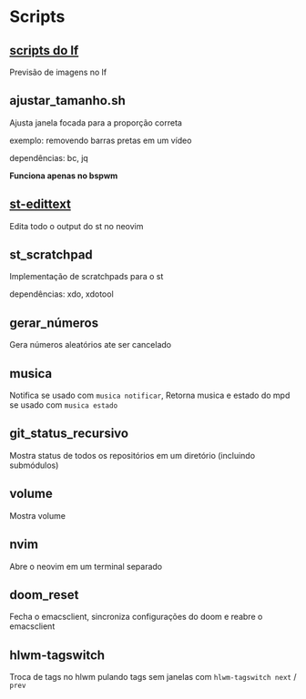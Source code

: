 # Scripts

## [scripts do lf](https://github.com/slavistan/howto-lf-image-previews)

Previsão de imagens no lf

## ajustar_tamanho.sh

Ajusta janela focada para a proporção correta

exemplo: removendo barras pretas em um vídeo

dependências: bc, jq

**Funciona apenas no bspwm**

## [st-edittext](https://st.suckless.org/patches/externalpipe/editscreen.sh)

Edita todo o output do st no neovim

## st_scratchpad

Implementação de scratchpads para o st

dependências: xdo, xdotool

## gerar_números

Gera números aleatórios ate ser cancelado

## musica

Notifica se usado com `musica notificar`, Retorna musica e estado do mpd se usado com `musica estado`

## git_status_recursivo

Mostra status de todos os repositórios em um diretório (incluindo submódulos)

## volume

Mostra volume

## nvim

Abre o neovim em um terminal separado

## doom_reset

Fecha o emacsclient, sincroniza configurações do doom e reabre o emacsclient

## hlwm-tagswitch

Troca de tags no hlwm pulando tags sem janelas com `hlwm-tagswitch next` / `prev`
